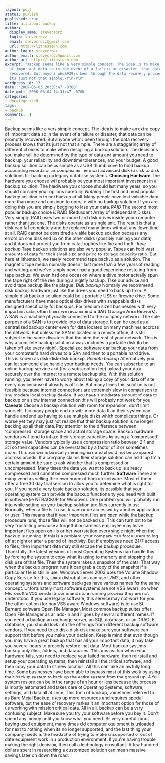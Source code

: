 ```yaml
---
layout: post
status: publish
published: true
title: all about backup
author:
  display_name: stevecrozz
  login: stevecrozz
  email: stevecrozz@gmail.com
  url: http://lithostech.com
author_login: stevecrozz
author_email: stevecrozz@gmail.com
author_url: http://lithostech.com
excerpt: "Backup seems like a very simple concept. The idea is to make an extra copy
  of important data so in the event of a failure or disaster, that data can be promptly
  recovered. But anyone who&#39;s been through the data recovery process knows that
  its just not that simple.\r\n\r\n"
wordpress_id: 13
date: '2006-06-03 20:31:47 -0700'
date_gmt: '2006-06-04 04:31:47 -0700'
categories:
- Uncategorized
tags:
- backup
comments: []
---
```

Backup seems like a very simple concept. The idea is to make an extra copy of important data so in the event of a failure or disaster, that data can be promptly recovered. But anyone who&#39;s been through the data recovery process knows that its just not that simple.
There are a staggaring array of different choices to make when designing a backup solution. The decisions you make will be determined by the type of data and amount you need to back up, your reliability and downtime tolerances, and your budget. A good backup solution can be as simple as a USB thumb drive to hold backup accounting records or as complex as the most advanced disk to disk to disk solutions for backing up legacy database systems.<a id="more"></a><a id="more-13"></a>
<strong>Choosing Hardware</strong>
The hardware you choose will probably be your most important investment in a backup solution. The hardware you choose should last many years, so you should consider your options carefully.
<em>Nothing</em>
The first and most popular backup solution is to not backup at all. Many people have lost valuable data more than once and continue to operate with no backup solution. If you are doing this you are simply begging to lose your data.
<em>RAID</em>
The second most popular backup choice is RAID (Redundant Array of Independant Disks). Very simply, RAID uses two or more hard disk drives inside your computer rather than just one. The disks operate as a single unit. The result is that a disk can fail completely and be replaced many times without any down time at all. RAID cannot be considred a viable backup solution because any errors on one disk end up on the other disks (possibly ruining your data) and it does not protect you from catastrophes like fire and theft.
<em>Tape backup</em>
Tape backup solutions are also very popular. Tapes can hold vast amounts of data for their small size and price to storage capacity ratio. But here at lithostech, we rarely recommend tape backup as a solution. The magnetic tape media normally doesn&#39;t last more than a few years of reading and writing, and we&#39;ve simply never had a good experience restoring from tape backup. We even had one occasion where a drive motor actually spun the tape right off the reel during a nightly backup. Take our advice and avoid tape backup like the plague.
<em>Disk backup</em>
Normally we recommend disk backup hardware just like the drives you need to back up from. A simple disk backup solution could be a portable USB or firewire drive. Some manufacturers have made optical disk drives with swappable disks designed specifically for backups. For medium sized businesses with very important data, often times we recommend a SAN (Storage Area Network). A SAN is a machine physically connected to the company network. The sole purpose of a SAN is to provide lots of data storage. It can be used as a centralized backup center even for data located on many machines accross the network. But unless the SAN is located in a remote office, it is still subject to the same disasters that threaten the rest of your network. This is why a complete backup solution always includes a portable disk (to be taken off site every night). Specialized software can backup your data from your computer&#39;s hard drives to a SAN and then to a portable hard drive. This is known as disk-disk-disk backup.
<em>Remote backup</em>
Alternatively you can let someone else handle your backup needs. You can subscribe to an online backup service and (for a subscription fee) upload your data securely over the internet to a remote backup site. With this solution running, you never have to worry about taking a copy of your data off site every day because it already is off site. But many times this solution is not feasible because internet connections are extremely slow in comparison to any modern local backup device. If you have a moderate amount of data to backup or a slow internet connection this will probably not work for you.
<strong>Caveats</strong>
Choose a backup solution with room for expansion, don&#39;t limit yourself. Too many people end up with more data than their system can handle and end up having to use multiple disks which complicate things. Or worse yet they may just not realize that their backup solution is no longer backing up all their data. Pay attention to the difference between &#39;compressed&#39; storage space and actual storage space. Backup hardware vendors will tend to inflate their storage capacities by using a &#39;compressed&#39; storage value. Vendors typically use a compression ratio between 2:1 and 3:1 so their capacities can be overstated by a factor of 3 or sometimes more. This number is basically meaningless and should not be compared accross brands. If a company claims their storage solution can hold &#39;up to&#39; a certain amount be sure to ask whether that is compressed or uncompressed. Many times the data you want to back up is already compressed and cannot be compressed much further.
<strong>Software</strong>
There are many vendors selling their own brand of backup software. Most of them offer a free 30 day trial version to allow you to determine what is right for you. If you need a very basic backup solution, its possible that your operating system can provide the backup functionality you need with built in software (ie NTBACKUP for Windows).
One problem you will probably run into while setting up your backup solution are files currently in use. Normally, when a file is in use, it cannot be accessed by another application or user. This means that if your important files are open while the backup procedure runs, those files will not be backed up. This can turn out to be very frustrating because a forgetful or careless employee may leave important files open on his or her workstation every single night when the backup is running. If this is a problem, your company can force users to log off at night or after a period of inactivity.
But if employees need 24/7 access to files, then important data may still escape the backup procedure. Thankfully, the latest versions of most Operating Systems can handle this by forcing the system to copy what its using to memory and stopping the disk use of that file. Then the system takes a snapshot of the data. That way when the backup program runs it can grab a copy of the snapshot if a particular file is still in use. Windows Server 2003 uses the Volume Shadow Copy Service for this, Linux distrobutions can use LVM2, and other operating systems and software packages have various names for the same concept.
Unfortunately most software systems are not VSS aware, so when Microsoft&#39;s VSS sends its commands to a running process they are not understood. If you use legacy software, this service may not work for you. The other option (for non VSS aware Windows software) is to use St. Bernard software Open File Manager. Most common backup suites offer Open File Manager as an add-in and it goes by several different names.
If you need to backup an exchange server, an SQL database, or an ORACLE database, you should look into the offerings from different backup software vendors. If you need to do disk-disk-disk make sure your software can support that before you make your decision.
Keep in mind that even though you may have a great backup that has all your important data, it may take you several hours to properly restore that data. Most backup systems backup only files, folders, and databases. This means that when your hardware fails, you need to replace your failed hardware, then reinstall and setup your operating systems, then reinstall all the critical software, and then copy your data to its new location. All this can take an awfully long time. Some businesses have been able to bypass most of this work by using their backup system to back up the entire system from the ground up. A full system restore can be in the range of an hour or less because the process is mostly automated and takes care of Operating Systems, software, settings, and data all at once. This form of backup, sometimes referred to as Bare Metal Backup, uses up more resources and requires special software, but the ease of recovery makes it an important option for those of us working with mission critical data.
All in all, backup can be a very confusing subject. Make sure you try your software before you buy it. Don&#39;t spend any money until you know what you need. Be very careful about buying used equipment, many times old computer equipment is unloaded for next to nothing when its no longer supported, and the last thing your company needs is the headache of trying to make unsupported or out of date equipment work in a production environment.
If you&#39;re having trouble making the right decision, then call a technology consultant. A few hundred dollars spent in researching a customized solution can mean massive savings later on down the road.

